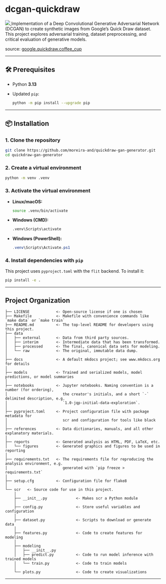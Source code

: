 # dcgan-quickdraw

<a target="_blank" href="https://cookiecutter-data-science.drivendata.org/">
    <img src="https://img.shields.io/badge/CCDS-Project%20template-328F97?logo=cookiecutter" />
</a>
Implementation of a Deep Convolutional Generative Adversarial Network (DCGAN) to create synthetic images from Google’s Quick Draw dataset. This project explores adversarial training, dataset preprocessing, and critical evaluation of generative models.

source: [google.quickdraw.coffee_cup](https://quickdraw.withgoogle.com/data/coffee_cup)

---

## 🛠️ Prerequisites

* Python **3.13**
* Updated `pip`:

  ```bash
  python -m pip install --upgrade pip
  ```

---

## 📦 Installation

### 1. Clone the repository

```bash
git clone https://github.com/moreira-and/quickdraw-gan-generator.git
cd quickdraw-gan-generator
```

### 2. Create a virtual environment

```bash
python -m venv .venv
```

### 3. Activate the virtual environment

* **Linux/macOS:**

  ```bash
  source .venv/bin/activate
  ```

* **Windows (CMD):**

  ```cmd
  .venv\Scripts\activate
  ```

* **Windows (PowerShell):**

  ```powershell
  .venv\Scripts\Activate.ps1
  ```

### 4. Install dependencies with `pip`

This project uses `pyproject.toml` with the `flit` backend. To install it:

```bash
pip install -e .
```

---


## Project Organization

```
├── LICENSE            <- Open-source license if one is chosen
├── Makefile           <- Makefile with convenience commands like `make data` or `make train`
├── README.md          <- The top-level README for developers using this project.
├── data
│   ├── external       <- Data from third party sources.
│   ├── interim        <- Intermediate data that has been transformed.
│   ├── processed      <- The final, canonical data sets for modeling.
│   └── raw            <- The original, immutable data dump.
│
├── docs               <- A default mkdocs project; see www.mkdocs.org for details
│
├── models             <- Trained and serialized models, model predictions, or model summaries
│
├── notebooks          <- Jupyter notebooks. Naming convention is a number (for ordering),
│                         the creator's initials, and a short `-` delimited description, e.g.
│                         `1.0-jqp-initial-data-exploration`.
│
├── pyproject.toml     <- Project configuration file with package metadata for 
│                         scr and configuration for tools like black
│
├── references         <- Data dictionaries, manuals, and all other explanatory materials.
│
├── reports            <- Generated analysis as HTML, PDF, LaTeX, etc.
│   └── figures        <- Generated graphics and figures to be used in reporting
│
├── requirements.txt   <- The requirements file for reproducing the analysis environment, e.g.
│                         generated with `pip freeze > requirements.txt`
│
├── setup.cfg          <- Configuration file for flake8
│
└── scr   <- Source code for use in this project.
    │
    ├── __init__.py             <- Makes scr a Python module
    │
    ├── config.py               <- Store useful variables and configuration
    │
    ├── dataset.py              <- Scripts to download or generate data
    │
    ├── features.py             <- Code to create features for modeling
    │
    ├── modeling                
    │   ├── __init__.py 
    │   ├── predict.py          <- Code to run model inference with trained models          
    │   └── train.py            <- Code to train models
    │
    └── plots.py                <- Code to create visualizations
```

--------

